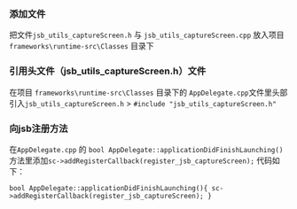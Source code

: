 ### 添加文件
把文件`jsb_utils_captureScreen.h` 与 `jsb_utils_captureScreen.cpp` 放入项目`frameworks\runtime-src\Classes`  目录下

### 引用头文件（jsb_utils_captureScreen.h）文件
在项目 `frameworks\runtime-src\Classes`  目录下的 `AppDelegate.cpp`文件里头部引入`jsb_utils_captureScreen.h`
	> `#include "jsb_utils_captureScreen.h"`

### 向jsb注册方法
在`AppDelegate.cpp` 的 `bool AppDelegate::applicationDidFinishLaunching()` 方法里添加`sc->addRegisterCallback(register_jsb_captureScreen);` 代码如下：

`
bool AppDelegate::applicationDidFinishLaunching(){
    		sc->addRegisterCallback(register_jsb_captureScreen);
}
` 
